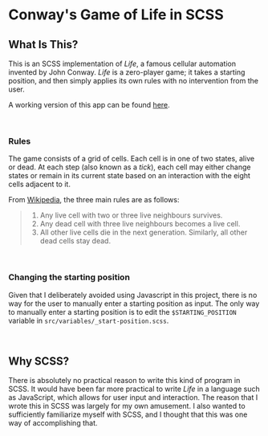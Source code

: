 # Conway's Game of Life in SCSS

## What Is This?

This is an SCSS implementation of _Life_, a famous cellular automation invented by John Conway. _Life_ is a zero-player game; it takes a starting position, and then simply applies its own rules with no intervention from the user.

A working version of this app can be found [here](https://thrasymachuss.github.io/scss-game-of-life).

<br>

### Rules

The game consists of a grid of cells. Each cell is in one of two states, alive or dead. At each step (also known as a _tick_), each cell may either change states or remain in its current state based on an interaction with the eight cells adjacent to it.

From [Wikipedia](https://en.wikipedia.org/wiki/Conway%27s_Game_of_Life), the three main rules are as follows:

> 1. Any live cell with two or three live neighbours survives.
> 2. Any dead cell with three live neighbours becomes a live cell.
> 3. All other live cells die in the next generation. Similarly, all other dead cells stay dead.

<br>

### Changing the starting position

Given that I deliberately avoided using Javascript in this project, there is no way for the user to manually enter a starting position as input. The only way to manually enter a starting position is to edit the `$STARTING_POSITION` variable in `src/variables/_start-position.scss`.

<br>

## Why SCSS?

There is absolutely no practical reason to write this kind of program in SCSS. It would have been far more practical to write _Life_ in a language such as JavaScript, which allows for user input and interaction. The reason that I wrote this in SCSS was largely for my own amusement. I also wanted to sufficiently familiarize myself with SCSS, and I thought that this was one way of accomplishing that.
